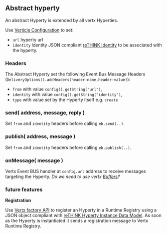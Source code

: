 ## Abstract hyperty

An abstract Hyperty is extended by all vertx Hyperties.

Use [Verticle Configuration](http://vertx.io/docs/vertx-core/java/#_passing_configuration_to_a_verticle) to set:

* `url` hyperty url
* `identity` Identity JSON compliant [reTHINK Identity](https://rethink-project.github.io/specs/datamodel/core/user-identity/readme/) to be associated with the hyperty.

### Headers

The Abstract Hyperty set the following Event Bus Message Headers (`DeliveryOptions().addHeaders(header-name,header-value)`):

* `from` with value `config().getString("url")`,
* `identity` with value `config().getString("identity")`,
* `type` with value set by the Hyperty itself e.g. `create`

### send( address, message, reply )

Set `from` and `identity` headers before calling `eb.send(..)`.

### publish( address, message )

Set `from` and `identity` headers before calling `eb.publish(..)`.

### onMessage( message )

Vertx Event BUS handler at `config.url` address to receive messages targeting the Hyperty. *Do we need to use vertx [Buffers](http://vertx.io/docs/vertx-core/java/#_buffers)?*

### future features

**Registration**

Use [Vertx factory API](http://vertx.io/docs/vertx-core/java/#_deploying_verticles_programmatically) to register an Hyperty in a Runtime Registry using a JSON object compliant with [reTHINK Hyperty Instance Data Model](https://rethink-project.github.io/specs/datamodel/core/hyperty-registry/readme/).
As soon as the Hyperty is instantiated it sends a registration message to Vertx Runtime Registry.
